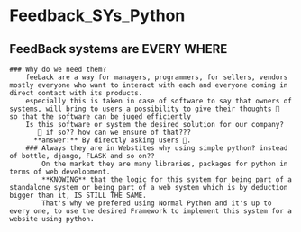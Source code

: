 # Feedback_SYs_Python
## FeedBack systems are EVERY WHERE
    ### Why do we need them?
        feeback are a way for managers, programmers, for sellers, vendors mostly everyone who want to interact with each and everyone coming in direct contact with its products.
        especially this is taken in case of software to say that owners of systems, will bring to users a possibility to give their thoughts 💭  so that the software can be juged efficiently 
        Is this software or system the desired solution for our company? 
           🙋 if so?? how can we ensure of that???
          **answer:** By directly asking users 👥.
        ### Always they are in Webstites why using simple python? instead of bottle, django, FLASK and so on??
            On the market they are many libraries, packages for python in terms of web development.
            **KNOWING** that the logic for this system for being part of a standalone system or being part of a web system which is by deduction bigger than it, IS STILL THE SAME.
            That's why we prefered using Normal Python and it's up to every one, to use the desired Framework to implement this system for a website using python.
  
